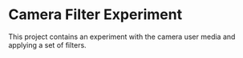 Camera Filter Experiment
========================

This project contains an experiment with the camera user media and applying
a set of filters.